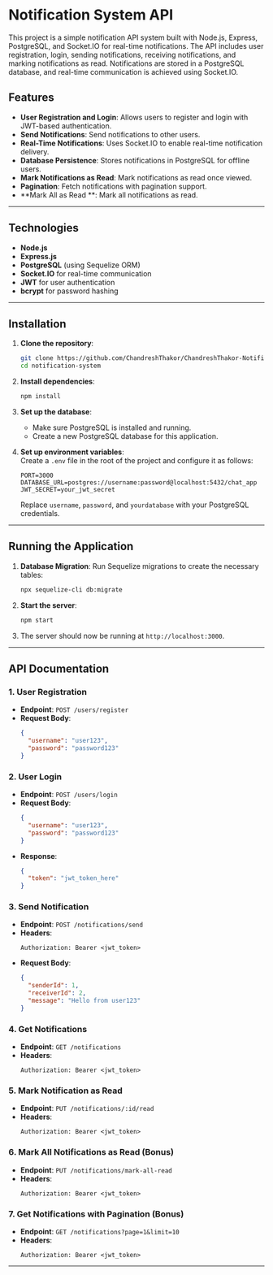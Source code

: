 
# Notification System API

This project is a simple notification API system built with Node.js, Express, PostgreSQL, and Socket.IO for real-time notifications. The API includes user registration, login, sending notifications, receiving notifications, and marking notifications as read. Notifications are stored in a PostgreSQL database, and real-time communication is achieved using Socket.IO.

## Features

- **User Registration and Login**: Allows users to register and login with JWT-based authentication.
- **Send Notifications**: Send notifications to other users.
- **Real-Time Notifications**: Uses Socket.IO to enable real-time notification delivery.
- **Database Persistence**: Stores notifications in PostgreSQL for offline users.
- **Mark Notifications as Read**: Mark notifications as read once viewed.
- **Pagination**: Fetch notifications with pagination support.
- **Mark All as Read **: Mark all notifications as read.

---

## Technologies

- **Node.js**
- **Express.js**
- **PostgreSQL** (using Sequelize ORM)
- **Socket.IO** for real-time communication
- **JWT** for user authentication
- **bcrypt** for password hashing

---

## Installation

1. **Clone the repository**:
   ```bash
   git clone https://github.com/ChandreshThakor/ChandreshThakor-Notification-System-API.git
   cd notification-system
   ```

2. **Install dependencies**:
   ```bash
   npm install
   ```

3. **Set up the database**:
   - Make sure PostgreSQL is installed and running.
   - Create a new PostgreSQL database for this application.

4. **Set up environment variables**:  
   Create a `.env` file in the root of the project and configure it as follows:

   ```env
   PORT=3000
   DATABASE_URL=postgres://username:password@localhost:5432/chat_app
   JWT_SECRET=your_jwt_secret
   ```

   Replace `username`, `password`, and `yourdatabase` with your PostgreSQL credentials.

---

## Running the Application

1. **Database Migration**:
   Run Sequelize migrations to create the necessary tables:

   ```bash
   npx sequelize-cli db:migrate
   ```

2. **Start the server**:
   ```bash
   npm start
   ```

3. The server should now be running at `http://localhost:3000`.

---

## API Documentation

### 1. User Registration

- **Endpoint**: `POST /users/register`
- **Request Body**:
  ```json
  {
    "username": "user123",
    "password": "password123"
  }
  ```

### 2. User Login

- **Endpoint**: `POST /users/login`
- **Request Body**:
  ```json
  {
    "username": "user123",
    "password": "password123"
  }
  ```
- **Response**:
  ```json
  {
    "token": "jwt_token_here"
  }
  ```

### 3. Send Notification

- **Endpoint**: `POST /notifications/send`
- **Headers**:
  ```
  Authorization: Bearer <jwt_token>
  ```
- **Request Body**:
  ```json
  {
    "senderId": 1,
    "receiverId": 2,
    "message": "Hello from user123"
  }
  ```

### 4. Get Notifications

- **Endpoint**: `GET /notifications`
- **Headers**:
  ```
  Authorization: Bearer <jwt_token>
  ```

### 5. Mark Notification as Read

- **Endpoint**: `PUT /notifications/:id/read`
- **Headers**:
  ```
  Authorization: Bearer <jwt_token>
  ```

### 6. Mark All Notifications as Read (Bonus)

- **Endpoint**: `PUT /notifications/mark-all-read`
- **Headers**:
  ```
  Authorization: Bearer <jwt_token>
  ```

### 7. Get Notifications with Pagination (Bonus)

- **Endpoint**: `GET /notifications?page=1&limit=10`
- **Headers**:
  ```
  Authorization: Bearer <jwt_token>
  ```

---
